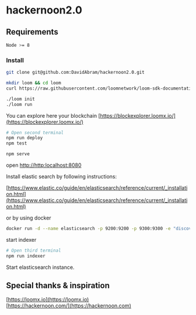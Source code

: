 # hackernoon2.0


## Requirements

```bash
Node >= 8
```

### Install
```bash
git clone git@github.com:DavidAbram/hackernoon2.0.git
```

```bash
mkdir loom && cd loom
curl https://raw.githubusercontent.com/loomnetwork/loom-sdk-documentation/master/scripts/get_loom.sh | sh

./loom init
./loom run
```
You can explore here your blockchain [https://blockexplorer.loomx.io/](https://blockexplorer.loomx.io/)

```bash
# Open second terminal
npm run deploy
npm test

npm serve
```
open [http://http:localhost:8080](http://http:localhost:8080)

Install elastic search by following instructions:

[https://www.elastic.co/guide/en/elasticsearch/reference/current/_installation.html](https://www.elastic.co/guide/en/elasticsearch/reference/current/_installation.html)

or by using docker
```bash
docker run -d --name elasticsearch -p 9200:9200 -p 9300:9300 -e "discovery.type=single-node" elasticsearch:tag
```
start indexer
```bash
# Open third terminal
npm run indexer
```

Start elasticsearch instance.



Special thanks & inspiration
----
[https://loomx.io](https://loomx.io)  
[https://hackernoon.com/](https://hackernoon.com)